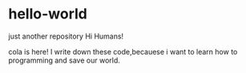 # hello-world
just another repository
Hi Humans!

cola is here! I write down these code,becauese i want to learn how to programming and save our world.
